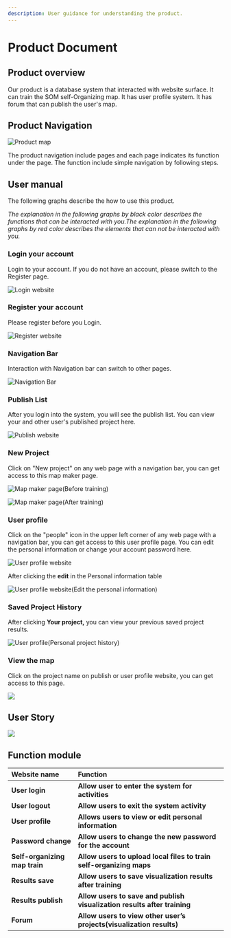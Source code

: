 ```yaml
---
description: User guidance for understanding the product.
---
```


# Product Document

## Product overview

Our product is a database system that interacted with website surface. It can train the SOM self-Organizing map. It has user profile system. It has forum that can publish the user's map. 

## Product Navigation

![Product map](.gitbook/assets/eaba2eb7067a75eb0bc823cd1aebb60.png)

The product navigation include pages and each page indicates its function under the page. The function include simple navigation by following steps.

## User manual

The following graphs describe the how to use this product.

_The explanation in the following graphs by black color describes the functions that can be interacted with you.The explanation in the following graphs by red color describes the elements that can not be interacted with you._

### Login your account

Login to your account. If you do not have an account, please switch to the Register page.

![Login website](.gitbook/assets/system-documentation-15-.png)

### Register your account

Please register before you Login.

![Register website](.gitbook/assets/system-documentation.png)

### Navigation Bar

Interaction with Navigation bar can switch to other pages.

![Navigation Bar](.gitbook/assets/system-documentation-4-.png)

### Publish List

After you login into the system, you will see the publish list. You can view your and other user's published project here.

![Publish website](.gitbook/assets/system-documentation-5-.png)

### New Project

Click on "New project" on any web page with a navigation bar, you can get access to this map maker page.

![Map maker page\(Before training\)](.gitbook/assets/system-documentation%20%281%29.png)

![Map maker page\(After training\)](.gitbook/assets/system-documentation-4-%20%281%29.png)





### User profile

Click on the "people" icon in the upper left corner of any web page with a navigation bar,  you can get access to this user profile page. You can edit the personal information or change your account password here. 

![User profile website](.gitbook/assets/system-documentation-11-.png)

After clicking the **edit** in the Personal information table

![User profile website\(Edit the personal information\)](.gitbook/assets/system-documentation-12-.png)



### Saved Project History

After clicking **Your project,** you can view your previous saved project results.

![User profile\(Personal project history\)](.gitbook/assets/system-documentation-13-.png)

### View the map

Click on the project name on publish or user profile website, you can get access to this page.

![](.gitbook/assets/system-documentation-14-.png)

## User Story

![](.gitbook/assets/image%20%281%29.png)

## Function module

| Website name | Function |
| :--- | :--- |
| **User login** | **Allow user to enter the system for activities** |
| **User logout** | **Allow users to exit the system activity** |
| **User profile** | **Allows users to view or edit personal information** |
| **Password change** | **Allow users to change the new password for the account** |
| **Self-organizing map train** | **Allow users to upload local files to train self-organizing maps** |
| **Results save** | **Allow users to save visualization results after training** |
| **Results publish** | **Allow users to save and publish visualization results after training** |
| **Forum** | **Allow users to view other user’s projects\(visualization results\)** |



